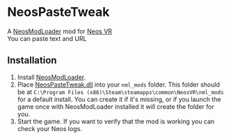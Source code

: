 # NeosPasteTweak

A [NeosModLoader](https://github.com/zkxs/NeosModLoader) mod for [Neos VR](https://neos.com/)  
You can paste text and URL

## Installation
1. Install [NeosModLoader](https://github.com/zkxs/NeosModLoader).
1. Place [NeosPasteTweak.dll](https://github.com/rassi0429/NeosPasteTweak/releases/latest/download/NeosPasteTweak.dll) into your `nml_mods` folder. This folder should be at `C:\Program Files (x86)\Steam\steamapps\common\NeosVR\nml_mods` for a default install. You can create it if it's missing, or if you launch the game once with NeosModLoader installed it will create the folder for you.
1. Start the game. If you want to verify that the mod is working you can check your Neos logs.

